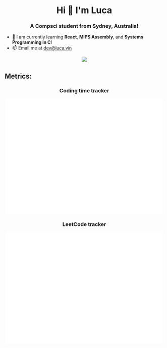 <h1 align="center">Hi 👋 I'm Luca</h1>

<h3 align="center">A Compsci student from Sydney, Australia!</h3>

- 🌱 I am currently learning **React**, **MIPS Assembly**, and **Systems Programming in C**!
- 📫 Email me at [dev@luca.vin](mailto:dev@luca.vin)

<div align="center">
  <img src="https://github-readme-streak-stats.herokuapp.com?user=lucavin&theme=material&hide_border=true&border_radius=5">
</div>

<h2 align="left">Metrics:</h2>

<div align="center">
  <h3 align="center">Coding time tracker</h3>
  <img align="center" src="metrics.plugin.wakatime.svg" alt="Wakatime Metrics" width="500">
  <h3 align="center">LeetCode tracker</h3>
  <img align="center" src="metrics.plugin.leetcode.svg" alt="LeetCode Metrics" width="500">
</div>
